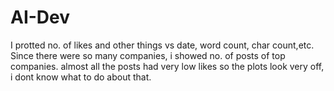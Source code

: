 # AI-Dev
I protted no. of likes and other things vs date, word count, char count,etc.
Since there were so many companies, i showed no. of posts of top companies.
almost all the posts had very low likes so the plots look very off, i dont know what to do about that.
